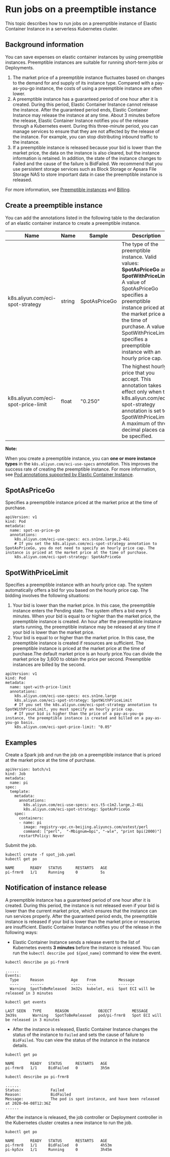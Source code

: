 # Run jobs on a preemptible instance

This topic describes how to run jobs on a preemptible instance of Elastic Container Instance in a serverless Kubernetes cluster.

## Background information

You can save expenses on elastic container instances by using preemptible instances. Preemptible instances are suitable for running short-term jobs or Deployments.

1.  The market price of a preemptible instance fluctuates based on changes to the demand for and supply of its instance type. Compared with a pay-as-you-go instance, the costs of using a preemptible instance are often lower.
2.  A preemptible instance has a guaranteed period of one hour after it is created. During this period, Elastic Container Instance cannot release the instance. After the guaranteed period ends, Elastic Container Instance may release the instance at any time. About 3 minutes before the release, Elastic Container Instance notifies you of the release through a Kubernetes event. During this three-minute period, you can manage services to ensure that they are not affected by the release of the instance. For example, you can stop distributing inbound traffic to the instance.
3.  If a preemptible instance is released because your bid is lower than the market price, the data on the instance is also cleared, but the instance information is retained. In addition, the state of the instance changes to Failed and the cause of the failure is BidFailed. We recommend that you use persistent storage services such as Block Storage or Apsara File Storage NAS to store important data in case the preemptible instance is released.

For more information, see [Preemptible instances]() and [Billing]().

## Create a preemptible instance

You can add the annotations listed in the following table to the declaration of an elastic container instance to create a preemptible instance.

|Name|Name|Sample|Description|
|----|----|------|-----------|
|k8s.aliyun.com/eci-spot-strategy|string|SpotAsPriceGo|The type of the preemptible instance. Valid values: **SpotAsPriceGo** and **SpotWithPriceLimit**. A value of SpotAsPriceGo specifies a preemptible instance priced at the market price at the time of purchase. A value of SpotWithPriceLimit specifies a preemptible instance with an hourly price cap.|
|k8s.aliyun.com/eci-spot-price-limit|float|"0.250"|The highest hourly price that you accept. This annotation takes effect only when the k8s.aliyun.com/eci-spot-strategy annotation is set to SpotWithPriceLimit. A maximum of three decimal places can be specified.|

**Note:**

When you create a preemptible instance, you can **one or more instance types** in the `k8s.aliyun.com/eci-use-specs` annotation. This improves the success rate of creating the preemptible instance. For more information, see [Pod annotations supported by Elastic Container Instance]().

## SpotAsPriceGo

Specifies a preemptible instance priced at the market price at the time of purchase.

```
apiVersion: v1
kind: Pod
metadata:
  name: spot-as-price-go
  annotations:
    k8s.aliyun.com/eci-use-specs: ecs.sn1ne.large,2-4Gi
    # If you set the k8s.aliyun.com/eci-spot-strategy annotation to SpotAsPriceGo, you do not need to specify an hourly price cap. The instance is priced at the market price at the time of purchase.
    k8s.aliyun.com/eci-spot-strategy: SpotAsPriceGo
```

## SpotWithPriceLimit

Specifies a preemptible instance with an hourly price cap. The system automatically offers a bid for you based on the hourly price cap. The bidding involves the following situations:

1.  Your bid is lower than the market price. In this case, the preemptible instance enters the Pending state. The system offers a bid every 5 minutes. When your bid is equal to or higher than the market price, the preemptible instance is created. An hour after the preemptible instance starts running, the preemptible instance may be released at any time if your bid is lower than the market price.
2.  Your bid is equal to or higher than the market price. In this case, the preemptible instance is created if resources are sufficient. The preemptible instance is priced at the market price at the time of purchase.The default market price is an hourly price.You can divide the market price by 3,600 to obtain the price per second. Preemptible instances are billed by the second.

```
apiVersion: v1
kind: Pod
metadata:
  name: spot-with-price-limit
  annotations:
    k8s.aliyun.com/eci-use-specs: ecs.sn1ne.large
    k8s.aliyun.com/eci-spot-strategy: SpotWithPriceLimit
    # If you set the k8s.aliyun.com/eci-spot-strategy annotation to SpotWithPriceLimit, you must specify an hourly price cap.
    # If your bid is higher than the price of a pay-as-you-go instance, the preemptible instance is created and billed on a pay-as-you-go basis.
    k8s.aliyun.com/eci-spot-price-limit: "0.05"
```

## Examples

Create a Spark job and run the job on a preemptible instance that is priced at the market price at the time of purchase.

```
apiVersion: batch/v1
kind: Job
metadata:
  name: pi
spec:
  template:
    metadata:
      annotations:
        k8s.aliyun.com/eci-use-specs: ecs.t5-c1m2.large,2-4Gi
        k8s.aliyun.com/eci-spot-strategy: SpotAsPriceGo
    spec:
      containers:
      - name: pi
        image: registry-vpc.cn-beijing.aliyuncs.com/ostest/perl
        command: ["perl",  "-Mbignum=bpi", "-wle", "print bpi(2000)"]
      restartPolicy: Never
```

Submit the job.

```
kubectl create -f spot_job.yaml
kubectl get po
```

```
NAME       READY   STATUS      RESTARTS   AGE
pi-frmr8   1/1     Running     0          5s
```

## Notification of instance release

A preemptible instance has a guaranteed period of one hour after it is created. During this period, the instance is not released even if your bid is lower than the current market price, which ensures that the instance can run services properly. After the guaranteed period ends, the preemptible instance is released if your bid is lower than the market price or resources are insufficient. Elastic Container Instance notifies you of the release in the following ways:

-   Elastic Container Instance sends a release event to the list of Kubernetes events **3 minutes** before the instance is released. You can run the `kubectl describe pod ${pod_name}` command to view the event.

```
kubectl describe po pi-frmr8
```

```
......
Events:
  Type     Reason            Age    From          Message
  ----     ------            ----   ----          -------
  Warning  SpotToBeReleased  3m32s  kubelet, eci  Spot ECI will be released in 3 minutes
```

```
kubectl get events
```

```
LAST SEEN   TYPE      REASON             OBJECT         MESSAGE
3m39s       Warning   SpotToBeReleased   pod/pi-frmr8   Spot ECI will be released in 3 minutes
```

-   After the instance is released, Elastic Container Instance changes the status of the instance to `Failed` and sets the cause of failure to `BidFailed`. You can view the status of the instance in the instance details.

```
kubectl get po
```

```
NAME       READY   STATUS      RESTARTS   AGE
pi-frmr8   1/1     BidFailed   0          3h5m
```

```
kubectl describe po pi-frmr8
```

```
......
Status:             Failed
Reason:             BidFailed
Message:            The pod is spot instance, and have been released at 2020-04-08T12:36Z
......
```

After the instance is released, the job controller or Deployment controller in the Kubernetes cluster creates a new instance to run the job.

```
kubectl get po
```

```
NAME       READY   STATUS      RESTARTS   AGE
pi-frmr8   1/1     BidFailed   0          4h53m
pi-kp5zx   1/1     Running     0          3h45m
```


